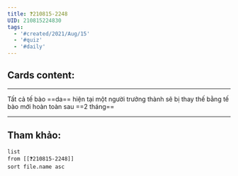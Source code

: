 ```yaml
---
title: ❓210815-2248
UID: 210815224830
tags:
  - '#created/2021/Aug/15'
  - '#quiz'
  - '#daily'
---
```


## Cards content:
---

Tất cả tế bào ==da== hiện tại một người trưởng thành sẽ bị thay thế bằng tế bào mới hoàn toàn sau ==2 tháng==
<!--SR:!2021-12-14,76,270!2022-01-31,124,290-->

---

## Tham khảo:
```dataview
list
from [[❓210815-2248]]
sort file.name asc
```